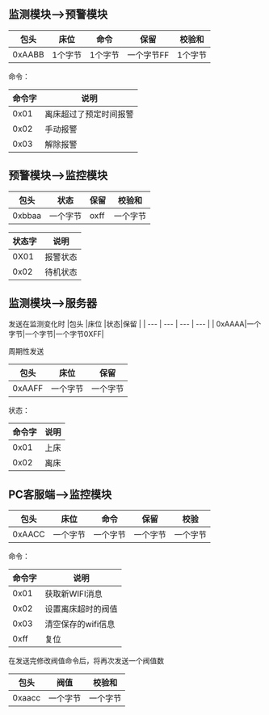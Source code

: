 ## 监测模块-->预警模块

|包头|床位 |命令  |保留 |校验和|
| --- | --- | --- | --- |---|
|0xAABB |1个字节  |1个字节|一个字节FF |1个字节   |

命令：

| 命令字| 说明  |
| --- | --- |
|  0x01 | 离床超过了预定时间报警    |
|  0x02   |手动报警     |
|0x03|解除报警|

## 预警模块-->监控模块

|  包头   |状态     |保留     |校验和     |
| --- | --- | --- | --- |
| 0xbbaa    | 一个字节    |  oxff   |    一个字节 |


|  状态字   |说明     |
| --- | --- |
|  0X01   | 报警状态    |
|  0x02   | 待机状态    |


## 监测模块-->服务器

发送在监测变化时
|包头 |床位  |状态|保留 |
| --- | --- | --- | --- |
| 0xAAAA|一个字节|一个字节|一个字节0XFF|

周期性发送

| 包头    | 床位    |保留     |
| --- | --- | --- |
|  0xAAFF   |一个字节     |一个字节     |

状态：

| 命令字    | 说明    |
| --- | --- |
| 0x01 |上床     |
| 0x02   | 离床    |


## PC客服端-->监控模块

| 包头   |床位     |命令     |保留     |校验     |
| --- | --- | --- | --- | --- |
| 0xAACC   |一个字节| 一个字节    | 一个字节    | 一个字节  |

命令：

|  命令字   |说明     |
| --- | --- |
| 0x01    |     获取新WIFI消息 |
| 0x02    | 设置离床超时的阀值    |
|0x03     |清空保存的wifi信息|
| 0xff    |  复位   |

在发送完修改阀值命令后，将再次发送一个阀值数

| 包头    | 阀值    |校验和     | 
| --- | --- | --- |
| 0xaacc    | 一个字节    |一个字节     |   


